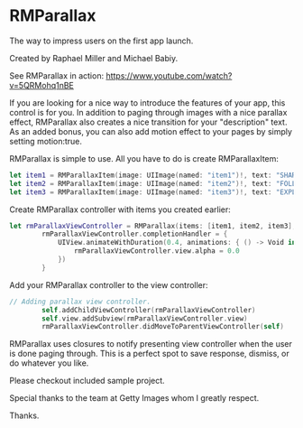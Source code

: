 # RMParallax
The way to impress users on the first app launch.

Created by Raphael Miller and Michael Babiy.

See RMParallax in action: https://www.youtube.com/watch?v=5QRMohq1nBE

If you are looking for a nice way to introduce the features of your app, this control is for you. In addition to paging through images with a nice parallax effect, RMParallax also creates a nice transition for your "description" text. As an added bonus, you can also add motion effect to your pages by simply setting motion:true.

RMParallax is simple to use. All you have to do is create RMParallaxItem:

```swift
let item1 = RMParallaxItem(image: UIImage(named: "item1")!, text: "SHARE LIGHTBOXES WITH YOUR TEAM")
let item2 = RMParallaxItem(image: UIImage(named: "item2")!, text: "FOLLOW WORLD CLASS PHOTOGRAPHERS")
let item3 = RMParallaxItem(image: UIImage(named: "item3")!, text: "EXPLORE OUR COLLECTION BY CATEGORY")
```

Create RMParallax controller with items you created earlier:

```swift
let rmParallaxViewController = RMParallax(items: [item1, item2, item3], motion: false)
        rmParallaxViewController.completionHandler = {
            UIView.animateWithDuration(0.4, animations: { () -> Void in
                rmParallaxViewController.view.alpha = 0.0
            })
        }
```

Add your RMParallax controller to the view controller:

```swift
// Adding parallax view controller.
        self.addChildViewController(rmParallaxViewController)
        self.view.addSubview(rmParallaxViewController.view)
        rmParallaxViewController.didMoveToParentViewController(self)
```

RMParallax uses closures to notify presenting view controller when the user is done paging through. This is a perfect spot to save response, dismiss, or do whatever you like.

Please checkout included sample project. 

Special thanks to the team at Getty Images whom I greatly respect.

Thanks.
